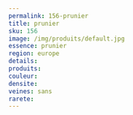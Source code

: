 ```yaml
---
permalink: 156-prunier
title: prunier
sku: 156
image: /img/produits/default.jpg
essence: prunier
region: europe
details: 
produits:
couleur: 
densite: 
veines: sans
rarete: 
---
```

